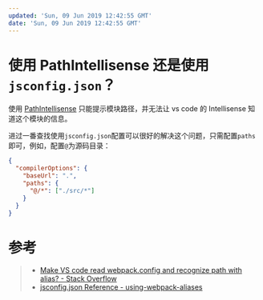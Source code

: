 ```yaml
---
updated: 'Sun, 09 Jun 2019 12:42:55 GMT'
date: 'Sun, 09 Jun 2019 12:42:55 GMT'
---
```


# 使用 PathIntellisense 还是使用`jsconfig.json`？

使用 [PathIntellisense](https://github.com/ChristianKohler/PathIntellisense) 只能提示模块路径，并无法让 vs code 的 Intellisense 知道这个模块的信息。

进过一番查找使用`jsconfig.json`配置可以很好的解决这个问题，只需配置`paths`即可，例如，配置`@`为源码目录：

```json
{
  "compilerOptions": {
    "baseUrl": ".",
    "paths": {
      "@/*": ["./src/*"]
    }
  }
}
```

# 参考

> -   [Make VS code read webpack.config and recognize path with alias? - Stack Overflow](https://stackoverflow.com/questions/38044010/make-vs-code-read-webpack-config-and-recognize-path-with-alias)
> -   [jsconfig.json Reference - using-webpack-aliases](https://code.visualstudio.com/docs/languages/jsconfig#\_using-webpack-aliases)
